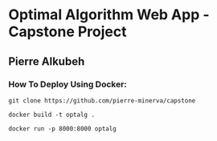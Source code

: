 # Optimal Algorithm Web App - Capstone Project
## Pierre Alkubeh

### How To Deploy Using Docker:

```
git clone https://github.com/pierre-minerva/capstone

docker build -t optalg .

docker run -p 8000:8000 optalg
```